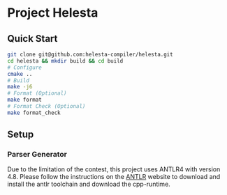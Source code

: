 # Project Helesta

## Quick Start

```sh
git clone git@github.com:helesta-compiler/helesta.git
cd helesta && mkdir build && cd build
# Configure
cmake ..
# Build
make -j6
# Format (Optional)
make format
# Format Check (Optional)
make format_check
```

## Setup

### Parser Generator

Due to the limitation of the contest, this project uses ANTLR4 with version 4.8. Please follow the instructions on the [ANTLR](https://www.antlr.org) website to download and install the antlr toolchain and download the cpp-runtime.
